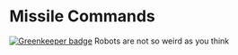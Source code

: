 # Missile Commands

[![Greenkeeper badge](https://badges.greenkeeper.io/reconbot/missile-commands.svg)](https://greenkeeper.io/)
Robots are not so weird as you think

